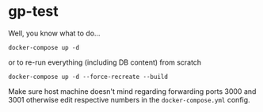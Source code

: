# gp-test

Well, you know what to do...

```docker-compose up -d```

or to re-run everything (including DB content) from scratch

```docker-compose up -d --force-recreate --build```

Make sure host machine doesn't mind regarding forwarding ports 3000 and 3001 otherwise edit respective numbers in the `docker-compose.yml` config.
